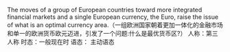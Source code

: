 The moves of a group of European countries toward more integrated financial markets and a single European currency, the Euro, raise the issue of what is an optimal currency area.（一组欧洲国家朝着更加一体化的金融市场和单一的欧洲货币欧元迈进，引发了一个问题:什么是最优货币区?）
人称：第三人称   时态：一般现在时  语态： 主动语态